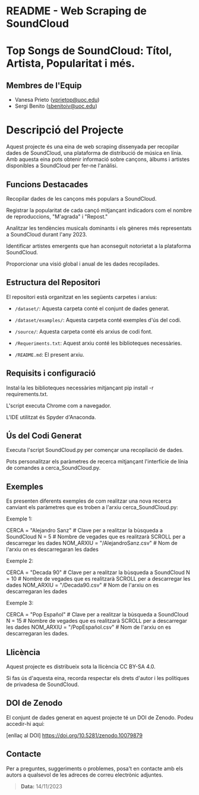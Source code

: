 # **README - Web Scraping de SoundCloud**


# Top Songs de SoundCloud: Títol, Artista, Popularitat i més.


## Membres de l'Equip

- Vanesa Prieto (vprietop@uoc.edu)
- Sergi Benito (sbenitoiv@uoc.edu)


# Descripció del Projecte

Aquest projecte és una eina de web scraping dissenyada per recopilar dades de SoundCloud,
una plataforma de distribució de música en línia. Amb aquesta eina pots obtenir informació 
sobre cançons, àlbums i artistes disponibles a SoundCloud per fer-ne l'anàlisi.


## Funcions Destacades

Recopilar dades de les cançons més populars a SoundCloud.

Registrar la popularitat de cada cançó mitjançant indicadors com el nombre de reproduccions, "M'agrada" i "Repost."

Analitzar les tendències musicals dominants i els gèneres més representats a SoundCloud durant l'any 2023.

Identificar artistes emergents que han aconseguit notorietat a la plataforma SoundCloud.

Proporcionar una visió global i anual de les dades recopilades.


## Estructura del Repositori

El repositori està organitzat en les següents carpetes i arxius:

- `/dataset/`: Aquesta carpeta conté el conjunt de dades generat.

- `/dataset/examples/`: Aquesta carpeta conté exemples d'ús del codi.

- `/source/`: Aquesta carpeta conté els arxius de codi font.

- `/Requeriments.txt`: Aquest arxiu conté les biblioteques necessàries.
  
- `/README.md`: El present arxiu.



## Requisits i configuració

Instal·la les biblioteques necessàries mitjançant pip install -r requirements.txt.

L'script executa Chrome com a navegador.

L'IDE utilitzat és Spyder d'Anaconda.


## Ús del Codi Generat

Executa l'script SoundCloud.py per començar una recopilació de dades. 

Pots personalitzar els paràmetres de recerca mitjançant l'interfície de línia de comandes a cerca_SoundCloud.py.


## Exemples

Es presenten diferents exemples de com realitzar una nova recerca canviant els paràmetres que es troben a l'arxiu cerca_SoundCloud.py:

Exemple 1:

CERCA = "Alejandro Sanz" # Clave per a realitzar la bùsqueda a SoundCloud
N = 5 # Nombre de vegades que es realitzarà SCROLL per a descarregar les dades
NOM_ARXIU = "/AlejandroSanz.csv" # Nom de l'arxiu on es descarregaran les dades

Exemple 2:

CERCA = "Decada 90" # Clave per a realitzar la bùsqueda a SoundCloud
N = 10 # Nombre de vegades que es realitzarà SCROLL per a descarregar les dades
NOM_ARXIU = "/Decada90.csv" # Nom de l'arxiu on es descarregaran les dades

Exemple 3:

CERCA = "Pop Español" # Clave per a realitzar la bùsqueda a SoundCloud
N = 15 # Nombre de vegades que es realitzarà SCROLL per a descarregar les dades
NOM_ARXIU = "/PopEspañol.csv" # Nom de l'arxiu on es descarregaran les dades.


## Llicència

Aquest projecte es distribueix sota la llicència CC BY-SA 4.0. 

Si fas ús d'aquesta eina, recorda respectar els drets d'autor i les polítiques de privadesa de SoundCloud.


## DOI de Zenodo

El conjunt de dades generat en aquest projecte té un DOI de Zenodo. Podeu accedir-hi aquí: 

[enllaç al DOI] https://doi.org/10.5281/zenodo.10079879


## Contacte

Per a preguntes, suggeriments o problemes, posa't en contacte amb els autors a qualsevol de les adreces de correu electrònic adjuntes.


> **Data:** 14/11/2023
